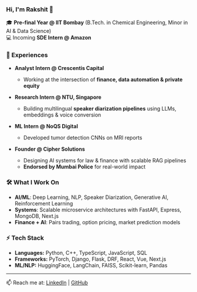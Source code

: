 ### Hi, I'm Rakshit 👋  

🎓 **Pre-final Year @ IIT Bombay** (B.Tech. in Chemical Engineering, Minor in AI & Data Science)  
💻 Incoming **SDE Intern @ Amazon**  

### 💼 Experiences  
- **Analyst Intern @ Crescentis Capital**  
  - Working at the intersection of **finance, data automation & private equity**  

- **Research Intern @ NTU, Singapore**  
  - Building multilingual **speaker diarization pipelines** using LLMs, embeddings & voice conversion  

- **ML Intern @ NoQS Digital**  
  - Developed tumor detection CNNs on MRI reports 

- **Founder @ Cipher Solutions**  
  - Designing AI systems for law & finance with scalable RAG pipelines  
  - **Endorsed by Mumbai Police** for real-world impact  

### 🛠️ What I Work On  
- **AI/ML**: Deep Learning, NLP, Speaker Diarization, Generative AI, Reinforcement Learning  
- **Systems**: Scalable microservice architectures with FastAPI, Express, MongoDB, Next.js  
- **Finance + AI**: Pairs trading, option pricing, market prediction models  

### ⚡ Tech Stack  
- **Languages:** Python, C++, TypeScript, JavaScript, SQL  
- **Frameworks:** PyTorch, Django, Flask, DRF, React, Vue, Next.js  
- **ML/NLP:** HuggingFace, LangChain, FAISS, Scikit-learn, Pandas  

---

📫 Reach me at: [LinkedIn](https://www.linkedin.com/in/rakshit-sawarn-65793a291/) | [GitHub](https://github.com/Rakshit-Sawarn-iitb)  
